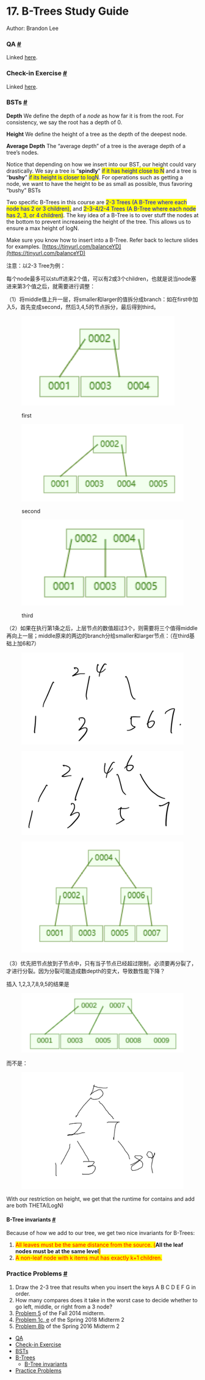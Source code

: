 # 17. B-Trees Study Guide

Author: Brandon Lee

### QA [#](broken-reference) <a href="#qa" id="qa"></a>

Linked [here](https://youtu.be/KH49oWy-WjI).

### Check-in Exercise [#](broken-reference) <a href="#check-in-exercise" id="check-in-exercise"></a>

Linked [here](https://forms.gle/W2TXgv2RDrF72Tf68).

### BSTs [#](broken-reference) <a href="#bsts" id="bsts"></a>

**Depth** We define the depth of a _node_ as how far it is from the root. For consistency, we say the root has a depth of 0.

**Height** We define the height of a tree as the depth of the deepest node.

**Average Depth** The “average depth” of a tree is the average depth of a tree’s nodes.

Notice that depending on how we insert into our BST, our height could vary drastically. We say a tree is “**spindly**” <mark style="color:blue;">if it has height close to N</mark> and a tree is “**bushy**” <mark style="color:blue;">if its height is closer to logN</mark>. For operations such as getting a node, we want to have the height to be as small as possible, thus favoring “bushy” BSTs

Two specific B-Trees in this course are <mark style="color:blue;">2-3 Trees (A B-Tree where each node has 2 or 3 children),</mark> and <mark style="color:blue;">2-3-4/2-4 Trees (A B-Tree where each node has 2, 3, or 4 children)</mark>. The key idea of a B-Tree is to over stuff the nodes at the bottom to prevent increaseing the height of the tree. This allows us to ensure a max height of logN.

Make sure you know how to insert into a B-Tree. Refer back to lecture slides for examples. [https://tinyurl.com/balanceYD](https://tinyurl.com/balanceYD)

注意：以2-3 Tree为例：

每个node最多可以stuff进来2个值，可以有2或3个children，也就是说当node塞进来第3个值之后，就需要进行调整：

（1）将middle值上升一层，将smaller和larger的值拆分成branch：如在first中加入5，首先变成second，然后3,4,5的节点拆分，最后得到third。

<figure><img src=".gitbook/assets/image (72).png" alt=""><figcaption><p>first</p></figcaption></figure>

<figure><img src=".gitbook/assets/image (73).png" alt=""><figcaption><p>second</p></figcaption></figure>

<figure><img src=".gitbook/assets/image (74).png" alt=""><figcaption><p>third</p></figcaption></figure>

（2）如果在执行第1条之后，上层节点的数值超过3个，则需要将三个值得middle再向上一层；middle原来的两边的branch分给smaller和larger节点：（在third基础上加6和7）



<figure><img src=".gitbook/assets/IMG_3158.jpeg" alt=""><figcaption></figcaption></figure>

<figure><img src=".gitbook/assets/IMG_3159.jpeg" alt=""><figcaption></figcaption></figure>

<figure><img src=".gitbook/assets/image (75).png" alt=""><figcaption></figcaption></figure>

（3）优先把节点放到子节点中，只有当子节点已经超过限制，必须要再分裂了，才进行分裂。因为分裂可能造成数depth的变大，导致数性能下降？

插入 1,2,3,7,8,9,5的结果是

<figure><img src=".gitbook/assets/image (76).png" alt=""><figcaption></figcaption></figure>

而不是：

<figure><img src=".gitbook/assets/image (77).png" alt=""><figcaption></figcaption></figure>

With our restriction on height, we get that the runtime for contains and add are both THETA(LogN)

#### B-Tree invariants [#](broken-reference) <a href="#b-tree-invariants" id="b-tree-invariants"></a>

Because of how we add to our tree, we get two nice invariants for B-Trees:

1. <mark style="color:red;">All leaves must be the same distance from the source. (</mark>**All the leaf nodes must be at the same level**<mark style="color:red;">)</mark>
2. <mark style="color:red;">A non-leaf node with k items mut has exactly k+1 children.</mark>

### Practice Problems [#](broken-reference) <a href="#practice-problems" id="practice-problems"></a>

1. Draw the 2-3 tree that results when you insert the keys A B C D E F G in order.
2. How many compares does it take in the worst case to decide whether to go left, middle, or right from a 3 node?
3. [Problem 5](https://d1b10bmlvqabco.cloudfront.net/attach/hx9h4t96ea8qv/h32s1vxe6mb5o0/i7vkubmrxjn0/fa14\_mt2.pdf) of the Fall 2014 midterm.
4. [Problem 1c, e](https://tbp.berkeley.edu/exams/6137/download/) of the Spring 2018 Midterm 2
5. [Problem 8b](https://tbp.berkeley.edu/exams/5286/download/) of the Spring 2016 Midterm 2

* [QA](broken-reference)
* [Check-in Exercise](broken-reference)
* [BSTs](broken-reference)
* [B-Trees](broken-reference)
  * [B-Tree invariants](broken-reference)
* [Practice Problems](broken-reference)
